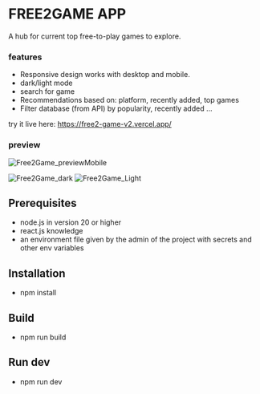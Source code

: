 # FREE2GAME APP

A hub for current top free-to-play games to explore. 

### features
- Responsive design works with desktop and mobile.
- dark/light mode
- search for game
- Recommendations based on: platform, recently added, top games
- Filter database (from API) by popularity, recently added ...
  
try it live here: https://free2-game-v2.vercel.app/ 


### preview
![Free2Game_previewMobile](https://github.com/user-attachments/assets/dc8f1250-7022-44a7-a222-97c2883ff98b)

![Free2Game_dark](https://github.com/user-attachments/assets/9516631e-87d2-46dc-bc4f-22795698fdbc)
![Free2Game_Light](https://github.com/user-attachments/assets/2a501cd4-592e-4ee4-9d9e-2c3b24a46d47)


## Prerequisites
- node.js in version 20 or higher
- react.js knowledge
- an environment file given by the admin of the project with secrets and other env variables

## Installation
- npm install

## Build
- npm run build

## Run dev
- npm run dev
 
